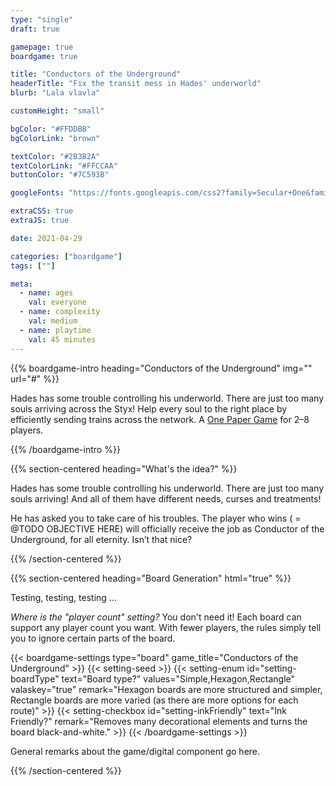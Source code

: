 ```yaml
---
type: "single"
draft: true 

gamepage: true
boardgame: true

title: "Conductors of the Underground"
headerTitle: "Fix the transit mess in Hades' underworld"
blurb: "Lala vlavla"

customHeight: "small"

bgColor: "#FFDDBB"
bgColorLink: "brown"

textColor: "#2B3B2A"
textColorLink: "#FFCCAA"
buttonColor: "#7C593B"

googleFonts: "https://fonts.googleapis.com/css2?family=Secular+One&family=Manrope:wght@300;500;800&display=swap"

extraCSS: true
extraJS: true

date: 2021-04-29

categories: ["boardgame"]
tags: [""]

meta: 
  - name: ages
    val: everyone
  - name: complexity
    val: medium
  - name: playtime
    val: 45 minutes
---
```


{{% boardgame-intro heading="Conductors of the Underground" img="" url="#" %}}

Hades has some trouble controlling his underworld. There are just too many souls arriving across the Styx! Help every soul to the right place by efficiently sending trains across the network. A [One Paper Game](boardgames#one_paper_games) for 2&ndash;8 players.

{{% /boardgame-intro %}}

{{% section-centered heading="What's the idea?" %}}
  
Hades has some trouble controlling his underworld. There are just too many souls arriving! And all of them have different needs, curses and treatments!

He has asked you to take care of his troubles. The player who wins ( = @TODO OBJECTIVE HERE) will officially receive the job as Conductor of the Underground, for all eternity. Isn’t that nice?

{{% /section-centered %}}

{{% section-centered heading="Board Generation" html="true" %}}
  
<p>Testing, testing, testing ... </p>
<p><em>Where is the "player count" setting?</em> You don't need it! Each board can support any player count you want. With fewer players, the rules simply tell you to ignore certain parts of the board.</p>

{{< boardgame-settings type="board" game_title="Conductors of the Underground" >}}
  {{< setting-seed >}}
  {{< setting-enum id="setting-boardType" text="Board type?" values="Simple,Hexagon,Rectangle" valaskey="true" remark="Hexagon boards are more structured and simpler, Rectangle boards are more varied (as there are more options for each route)" >}}
  {{< setting-checkbox id="setting-inkFriendly" text="Ink Friendly?" remark="Removes many decorational elements and turns the board black-and-white." >}}
{{< /boardgame-settings >}}

<p>General remarks about the game/digital component go here.</p>

{{% /section-centered %}}
